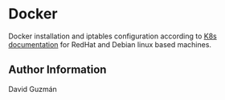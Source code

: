 Docker
=========

Docker installation and iptables configuration according to [K8s documentation](https://kubernetes.io/docs/setup/production-environment/container-runtimes/) for RedHat and Debian linux based machines.

Author Information
------------------

David Guzmán